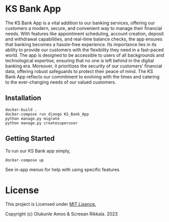 # KS Bank App 
The KS Bank App is a vital addition to our banking services, offering our customers a modern, secure, and convenient way to manage their financial needs. With features like appointment scheduling, account creation, 
deposit and withdrawal capabilities, and real-time balance checks, the app ensures that banking becomes a hassle-free experience. Its importance lies in its ability to provide our customers with the flexibility they 
need in a fast-paced world. The app is designed to be accessible to users of all backgrounds and technological expertise, ensuring that no one is left behind in the digital banking era. Moreover, it prioritizes the 
security of our customers' financial data, offering robust safeguards to protect their peace of mind. The KS Bank App reflects our commitment to evolving with the times and catering to the ever-changing needs of our 
valued customers.



## Installation
```KS Bank App
docker-build .
docker-compose run django KS_Bank_App
python manage.py migrate
python manage.py createsuperuser
```

## Getting Started
To run our KS Bank app simply,
```bash
docker-compose up
```
See in-app menus for help with using specific features.

# License
This project is Licensed under [MIT Lisence.](https://github.com/Chunleshy/KS_Bank/blob/main/LICENSE)

Copyright (c) Olukunle Amoo & Screean Rikkala. 2023

